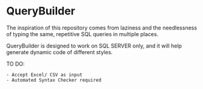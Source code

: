 # QueryBuilder

The inspiration of this repository comes from laziness and the needlessness of typing
the same, repetitive SQL queries in multiple places. 

QueryBuilder is designed to work on SQL SERVER only, and it will help generate dynamic
code of different styles. 


TO DO: 

    - Accept Excel/ CSV as input 
    - Automated Syntax Checker required

